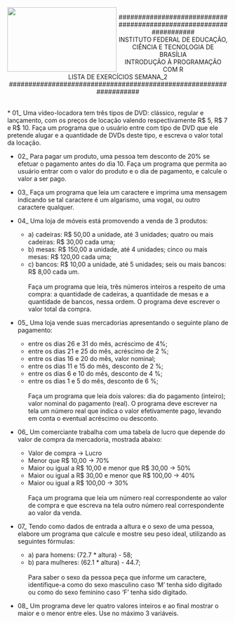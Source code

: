 <img align="left" img src="https://cloud.githubusercontent.com/assets/10408245/13290324/022a1f82-daf2-11e5-8179-00d828bf27a0.jpg" width="249px" height="147px" />

<p align="center">
###################################################################<br>
INSTITUTO FEDERAL DE EDUCAÇÃO, CIÊNCIA E TECNOLOGIA DE BRASÍLIA<br>
INTRODUÇÃO À PROGRAMAÇÃO COM R<br>
LISTA DE EXERCÍCIOS SEMANA_2<br>
###################################################################
</p>

<br>
* 01_ Uma vídeo-locadora tem três tipos de DVD: clássico, regular e lançamento, com os preços de locação valendo respectivamente R$ 5, R$ 7 e R$ 10. Faça um programa que o usuário entre com tipo de DVD que ele pretende alugar e a quantidade de DVDs deste tipo, e escreva o valor total da locação.

* 02_ Para pagar um produto, uma pessoa tem desconto de 20% se efetuar o pagamento antes do dia 10. Faça um programa que permita ao usuário entrar com o valor do produto e o dia de pagamento, e calcule o valor a ser pago.

* 03_ Faça um programa que leia um caractere e imprima uma mensagem indicando se tal caractere é um algarismo, uma vogal, ou outro caractere qualquer.

* 04_ Uma loja de móveis está promovendo a venda de 3 produtos:
  * a) cadeiras: R$ 50,00 a unidade, até 3 unidades; quatro ou mais cadeiras: R$ 30,00 cada uma;
  * b) mesas: R$ 150,00 a unidade, até 4 unidades; cinco ou mais mesas: R$ 120,00 cada uma;
  * c) bancos: R$ 10,00 a unidade, até 5 unidades; seis ou mais bancos: R$ 8,00 cada um.<br><br>
Faça um programa que leia, três números inteiros a respeito de uma compra: a quantidade de cadeiras, a quantidade de mesas e a quantidade de bancos, nessa ordem. O programa deve escrever o valor total da compra.

* 05_ Uma loja vende suas mercadorias apresentando o seguinte plano de pagamento:
  * entre os dias 26 e 31 do mês, acréscimo de 4%;
  * entre os dias 21 e 25 do mês, acréscimo de 2 %;
  * entre os dias 16 e 20 do mês, valor nominal;
  * entre os dias 11 e 15 do mês, desconto de 2 %;
  * entre os dias 6 e 10 do mês, desconto de 4 %;
  * entre os dias 1 e 5 do mês, desconto de 6 %;<br><br>
Faça um programa que leia dois valores: dia do pagamento (inteiro); valor nominal do pagamento (real). O programa deve escrever na tela um número real que indica o valor efetivamente pago, levando em conta o eventual acréscimo ou desconto.

* 06_ Um comerciante trabalha com uma tabela de lucro que depende do valor de compra da
mercadoria, mostrada abaixo:
  * Valor de compra -> Lucro
  * Menor que R$ 10,00 -> 70%
  * Maior ou igual a R$ 10,00 e menor que R$ 30,00 -> 50%
  * Maior ou igual a R$ 30,00 e menor que R$ 100,00 -> 40%
  * Maior ou igual a R$ 100,00 -> 30%<br><br>
Faça um programa que leia um número real correspondente ao valor de compra e que escreva na tela outro número real correspondente ao valor da venda.

* 07_ Tendo como dados de entrada a altura e o sexo de uma pessoa, elabore um programa que
calcule e mostre seu peso ideal, utilizando as seguintes fórmulas:
    * a) para homens: (72.7 * altura) - 58;
    * b) para mulheres: (62.1 * altura) - 44.7;<br><br>
Para saber o sexo da pessoa peça que informe um caractere, identifique-a como do sexo masculino caso ‘M’ tenha sido digitado ou como do sexo feminino caso ‘F’ tenha sido digitado.

* 08_ Um programa deve ler quatro valores inteiros e ao final mostrar o maior e o menor entre eles. Use no máximo 3 variáveis.
